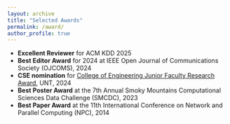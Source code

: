```yaml
---
layout: archive
title: "Selected Awards"
permalink: /award/
author_profile: true
---
```

* <strong>Excellent Reviewer</strong> for ACM KDD 2025
* <strong>Best Editor Award</strong> for 2024 at IEEE Open Journal of Communications Society (OJCOMS), 2024
* <strong>CSE nomination</strong> for [College of Engineering Junior Faculty Research Award](https://engineering.unt.edu/sites/default/files/CENG_Junior_Faculty_Research_Award.pdf), UNT, 2024
* <strong>Best Poster Award</strong> at the 7th Annual Smoky Mountains Computational Sciences Data Challenge (SMCDC), 2023
* <strong>Best Paper Award</strong> at the 11th International Conference on Network and Parallel Computing (NPC), 2014

